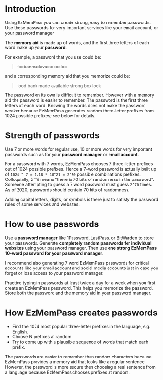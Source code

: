 # Introduction

Using EzMemPass you can create strong, easy to remember passwords. Use these passwords for very important services like your email account, or your password manager.

The **memory aid** is made up of words, and the first three letters of each word make up your **password**.

For example, a password that you use could be:

> foobanmadavastoboxloc

and a corresponding memory aid that you memorize could be:

> food bank made available strong box lock

The password on its own is difficult to remember. However with a memory aid the password is easier to remember. The password is the first three letters of each word. Knowing the words does not make the password weaker because EzMemPass generates random three-letter prefixes from 1024 possible prefixes; see below for details.

# Strength of passwords

Use 7 or more words for regular use, 10 or more words for very important passwords such as for your **password manager** or **email account**.

For a password with 7 words, EzMemPass chooses 7 three-letter prefixes out of 1024 possible prefixes. Hence a 7-word password is actually built up of `1024 ^ 7 = 1.18 * 10^21 = 2^70` possible combinations prefixes. Colloquially, `2^70` means "there is 70 bits of randomness in the password". Someone attempting to guess a 7 word password must guess `2^70` times. As of 2020, passwords should contain 70 bits of randomness.

Adding capital letters, digits, or symbols is there just to satisfy the password rules of some services and websites.

# How to use passwords

Use a **password manager** like 1Password, LastPass, or BitWarden to store your passwords. Generate **completely random passwords for individual websites** using your password manager. Then use **one strong EzMemPass 10-word password for your password manager**.

I recommend also generating 7 word EzMemPass passwords for critical accounts like your email account and social media accounts just in case you forget or lose access to your password manager.

Practice typing in passwords at least twice a day for a week when you first create an EzMemPass password. This helps you memorize the password. Store both the password and the memory aid in your password manager.

# How EzMemPass creates passwords

- Find the 1024 most popular three-letter prefixes in the language, e.g. English.
- Choose N prefixes at random
- Try to come up with a plausible sequence of words that match each prefix.

The passwords are easier to remember than random characters because EzMemPass provides a memory aid that looks like a regular sentence. However, the password is more secure then choosing a real sentence from a language because EzMemPass chooses prefixes at random.
  